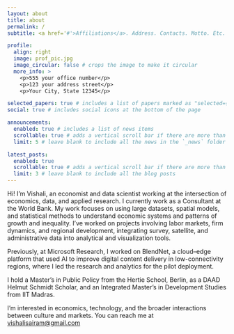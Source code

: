 ```yaml
---
layout: about
title: about
permalink: /
subtitle: <a href='#'>Affiliations</a>. Address. Contacts. Motto. Etc.

profile:
  align: right
  image: prof_pic.jpg
  image_circular: false # crops the image to make it circular
  more_info: >
    <p>555 your office number</p>
    <p>123 your address street</p>
    <p>Your City, State 12345</p>

selected_papers: true # includes a list of papers marked as "selected={true}"
social: true # includes social icons at the bottom of the page

announcements:
  enabled: true # includes a list of news items
  scrollable: true # adds a vertical scroll bar if there are more than 3 news items
  limit: 5 # leave blank to include all the news in the `_news` folder

latest_posts:
  enabled: true
  scrollable: true # adds a vertical scroll bar if there are more than 3 new posts items
  limit: 3 # leave blank to include all the blog posts
---
```


Hi! I’m Vishali, an economist and data scientist working at the intersection of economics, data, and applied research. I currently work as a Consultant at the World Bank. My work focuses on using large datasets, spatial models, and statistical methods to understand economic systems and patterns of growth and inequality. I’ve worked on projects involving labor markets, firm dynamics, and regional development, integrating survey, satellite, and administrative data into analytical and visualization tools.

Previously, at Microsoft Research, I worked on BlendNet, a cloud–edge platform that used AI to improve digital content delivery in low-connectivity regions, where I led the research and analytics for the pilot deployment.

I hold a Master’s in Public Policy from the Hertie School, Berlin, as a DAAD Helmut Schmidt Scholar, and an Integrated Master’s in Development Studies from IIT Madras.

I’m interested in economics, technology, and the broader interactions between culture and markets. You can reach me at vishalisairam@gmail.com
